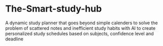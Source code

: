 # The-Smart-study-hub
A dynamic study planner that goes beyond simple calenders to solve the problem of scattered notes and inefficient study habits  with AI to create personalized study schedules based on subjects, confidence level and deadline
